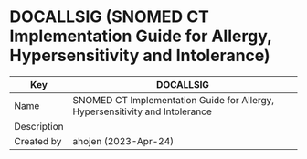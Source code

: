 # DOCALLSIG (SNOMED CT Implementation Guide for Allergy, Hypersensitivity and Intolerance)

Key | DOCALLSIG  
---|---  
Name | SNOMED CT Implementation Guide for Allergy, Hypersensitivity and Intolerance  
Description |   
Created by | ahojen (2023-Apr-24)
